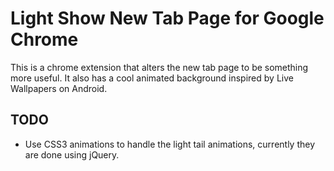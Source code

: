 # Light Show New Tab Page for Google Chrome #

This is a chrome extension that alters the new tab page to be something more useful. It also has a cool animated background inspired by Live Wallpapers on Android.

## TODO ##

  * Use CSS3 animations to handle the light tail animations, currently they are done using jQuery.
